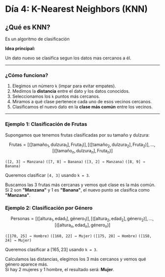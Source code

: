 # Día 4: K-Nearest Neighbors (KNN)

## ¿Qué es KNN? 

Es un algoritmo de clasificación

**Idea principal:**

Un dato nuevo se clasifica segun los datos mas cercanos a él.

---

### ¿Cómo funciona?

1. Elegimos un número `k` (impar para evitar empates).
2. Medimos la **distancia** entre el dato y los datos conocidos.
3. Seleccionamos los `k` puntos más cercanos.
4. Miramos a qué clase pertenece cada uno de esos vecinos cercanos.
5. Clasificamos el nuevo dato en la **clase más común** entre los vecinos.

---

### Ejemplo 1: Clasificación de Frutas

Supongamos que tenemos frutas clasificadas por su tamaño y dulzura:

$$
\text{Frutas} = [([\text{tamaño}_1,\text{dulzura}_1],\text{Fruta}_1)],[([\text{tamaño}_2,\text{dulzura}_2],\text{Fruta}_2)], ..., [([\text{tamaño}_n,\text{dulzura}_n],\text{Fruta}_n)]
$$

`([2, 3] → Manzana)`
`([7, 8] → Banana)`
`([3, 2] → Manzana)`
`([8, 9] → Banana)`

Queremos clasificar `[4, 3]` usando `k = 3`.

Buscamos las 3 frutas más cercanas y vemos qué clase es la más común.  
Si 2 son **"Manzana"** y 1 es **"Banana"**, el nuevo punto se clasifica como **"Manzana"**.


### Ejemplo 2: Clasificación por Género 

$$
\text{Personas} = [([\text{altura}_1,\text{edad}_1],\text{género}_1)],[([\text{altura}_2,\text{edad}_2],\text{género}_2)], ..., [([\text{altura}_n,\text{edad}_n],\text{género}_n)]
$$

`([170, 25] → Hombre)`
`([160, 22] → Mujer)`
`([175, 28] → Hombre)`
`([158, 24] → Mujer)`

Queremos clasificar a $[165, 23]$ usando `k = 3`.

Calculamos las distancias, elegimos los 3 más cercanos y vemos qué género aparece más.  
Si hay 2 mujeres y 1 hombre, el resultado será: **Mujer**.